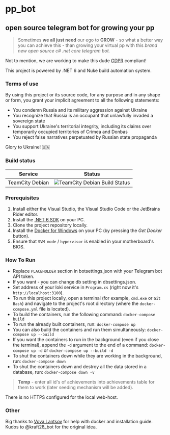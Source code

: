 # pp_bot
## open source telegram bot for growing your pp

> Sometimes **we all just need** our ego to **GROW** - so what a better way you can achieve this - than growing your virtual pp with this *brand new open source c# .net core telegram bot.*

Not to mention, we are working to make this dude [GDPR](https://en.wikipedia.org/wiki/General_Data_Protection_Regulation) compliant!

This project is powered by .NET 6 and Nuke build automation system.

### Terms of use

By using this project or its source code, for any purpose and in any shape or form, you grant your implicit agreement to all the following statements:

* You condemn Russia and its military aggression against Ukraine
* You recognize that Russia is an occupant that unlawfully invaded a sovereign state
* You support Ukraine's territorial integrity, including its claims over temporarily occupied territories of Crimea and Donbas
* You reject false narratives perpetuated by Russian state propaganda

Glory to Ukraine! 🇺🇦

### Build status
| Service | Status |
| ------- | ------ |
| TeamCity Debian | ![TeamCity Debian Build Status](https://img.shields.io/teamcity/build/s/PpBot_Compile?server=https%3A%2F%2Ftc.vova-lantsov.dev&style=for-the-badge) |

### Prerequisites
1. Install either the Visual Studio, the Visual Studio Code or the JetBrains Rider editor.
2. Install the [.NET 6 SDK](https://dotnet.microsoft.com/download/dotnet/6.0) on your PC.
3. Clone the project repository locally.
4. Install the [Docker for Windows](https://hub.docker.com/editions/community/docker-ce-desktop-windows/) on your PC (by pressing the _Get Docker_ button).
5. Ensure that `SVM mode` / `hypervisor` is enabled in your motherboard's BIOS.

### How To Run
* Replace `PLACEHOLDER` section in botsettings.json with your Telegram bot API token.
* If you want - you can change db setting in dbsettings.json.
* Set address of your loki service in `Program.cs` (right now it's `http://localhost:3100`).
* To run this project locally, open a terminal (for example, `cmd.exe` or `Git Bash`) and navigate to the project's root directory (where the `docker-compose.yml` file is located).  
* To build the containers, run the following command: `docker-compose build`  
* To run the already built containers, run: `docker-compose up`  
* You can also build the containers and run them simultaneously: `docker-compose up --build`  
* If you want the containers to run in the background (even if you close the terminal), append the `-d` argument to the end of a command: `docker-compose up -d` or `docker-compose up --build -d`  
* To shut the containers down while they are working in the background, run: `docker-compose down`  
* To shut the containers down and destroy all the data stored in a database, run: `docker-compose down -v`

> **Temp** - enter all id's of achievements into achievements table for them to work (later seeding mechanism will be added).

There is no HTTPS configured for the local web-host.

### Other
Big thanks to [Vova Lantsov](https://github.com/vova-lantsov-dev) for help with docker and installation guide.  
Kudos to @kraft28_bot for the original idea.
